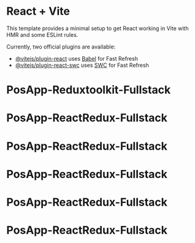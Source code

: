 # React + Vite

This template provides a minimal setup to get React working in Vite with HMR and some ESLint rules.

Currently, two official plugins are available:

- [@vitejs/plugin-react](https://github.com/vitejs/vite-plugin-react/blob/main/packages/plugin-react/README.md) uses [Babel](https://babeljs.io/) for Fast Refresh
- [@vitejs/plugin-react-swc](https://github.com/vitejs/vite-plugin-react-swc) uses [SWC](https://swc.rs/) for Fast Refresh
# PosApp-Reduxtoolkit-Fullstack
# PosApp-ReactRedux-Fullstack
# PosApp-ReactRedux-Fullstack
# PosApp-ReactRedux-Fullstack
# PosApp-ReactRedux-Fullstack
# PosApp-ReactRedux-Fullstack
